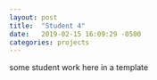 ```yaml
---
layout: post
title:  "Student 4"
date:   2019-02-15 16:09:29 -0500
categories: projects
---
```

some student work here in a template
